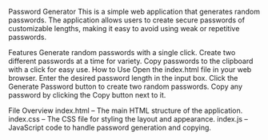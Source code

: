 Password Generator
This is a simple web application that generates random passwords. The application allows users to create secure passwords of customizable lengths, making it easy to avoid using weak or repetitive passwords.

Features
Generate random passwords with a single click.
Create two different passwords at a time for variety.
Copy passwords to the clipboard with a click for easy use.
How to Use
Open the index.html file in your web browser.
Enter the desired password length in the input box.
Click the Generate Password button to create two random passwords.
Copy any password by clicking the Copy button next to it.

File Overview
index.html – The main HTML structure of the application.
index.css – The CSS file for styling the layout and appearance.
index.js – JavaScript code to handle password generation and copying.